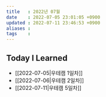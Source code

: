 ```yaml
---
title   : 2022년 07월 
date    : 2022-07-05 23:01:05 +0900
updated : 2022-07-11 23:46:53 +0900
aliases : 
tags    : 
---
```

## Today I Learned
- [[2022-07-05|우테캠 1일차]]
- [[2022-07-06|우테캠 2일차]]
- [[2022-07-11|우테캠 5일차]]
